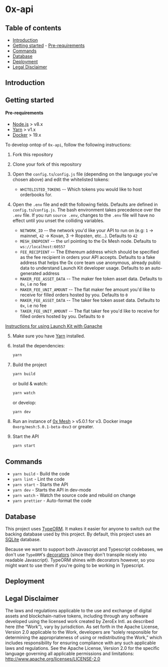 # 0x-api

## Table of contents

- [Introduction](#introduction)
- [Getting started](#getting-started)
        - [Pre-requirements](#pre-requirements)
- [Commands](#commands)
- [Database](#database)
- [Deployment](#deployment)
- [Legal Disclaimer](#legal-disclaimer)

## Introduction


## Getting started

#### Pre-requirements

-   [Node.js](https://nodejs.org/en/download/) > v8.x
-   [Yarn](https://yarnpkg.com/en/) > v1.x
-   [Docker](https://www.docker.com/products/docker-desktop) > 19.x

To develop ontop of `0x-api`, follow the following instructions:

1. Fork this repository

2. Clone your fork of this repository

3. Open the `config.ts`/`config.js` file (depending on the language you've chosen above) and edit the whitelisted tokens:

    - `WHITELISTED_TOKENS` -- Which tokens you would like to host orderbooks for.

4. Open the `.env` file and edit the following fields. Defaults are defined in `config.ts`/`config.js`. The bash environment takes precedence over the `.env` file. If you run `source .env`, changes to the `.env` file will have no effect until you unset the colliding variables.

    - `NETWORK_ID` -- the network you'd like your API to run on (e.g: `1` -> mainnet, `42` -> Kovan, 3 -> Ropsten, etc...). Defaults to `42`
    - `MESH_ENDPOINT` -- the url pointing to the 0x Mesh node. Defaults to `ws://localhost:60557`
    - `FEE_RECIPIENT` -- The Ethereum address which should be specified as the fee recipient in orders your API accepts. Defaults to a fake address that helps the 0x core team use anonymous, already public data to understand Launch Kit developer usage. Defaults to an auto-generated address
    - `MAKER_FEE_ASSET_DATA` -- The maker fee token asset data. Defaults to `0x`, i.e no fee
    - `MAKER_FEE_UNIT_AMOUNT` -- The flat maker fee amount you'd like to receive for filled orders hosted by you. Defaults to `0`
    - `MAKER_FEE_ASSET_DATA` -- The taker fee token asset data. Defaults to `0x`, i.e no fee
    - `TAKER_FEE_UNIT_AMOUNT` -- The flat taker fee you'd like to receive for filled orders hosted by you. Defaults to `0`

[Instructions for using Launch Kit with Ganache](https://hackmd.io/-rC79gYWRyG7h6M9jUf5qA)

5. Make sure you have [Yarn](https://yarnpkg.com/en/) installed.

6. Install the dependencies:

    ```sh
    yarn
    ```

7. Build the project

    ```sh
    yarn build
    ```

    or build & watch:

    ```sh
    yarn watch
    ```

    or develop:
    ```sh
    yarn dev
    ```

8. Run an instance of [0x Mesh](https://github.com/0xProject/0x-mesh) > v5.0.1 for v3. Docker image `0xorg/mesh:5.0.1-beta-0xv3` or greater.
   
9.  Start the API

    ```sh
    yarn start
    ```

## Commands

-   `yarn build` - Build the code
-   `yarn lint` - Lint the code
-   `yarn start` - Starts the API
-   `yarn dev` - Starts the API in dev-mode
-   `yarn watch` - Watch the source code and rebuild on change
-   `yarn prettier` - Auto-format the code

## Database

This project uses [TypeORM](https://github.com/typeorm/typeorm). It makes it easier for anyone to switch out the backing database used by this project. By default, this project uses an [SQLite](https://sqlite.org/docs.html) database.

Because we want to support both Javascript and Typescript codebases, we don't use `TypeORM`'s [decorators](https://github.com/typeorm/typeorm/blob/master/docs/decorator-reference.md) (since they don't transpile nicely into readable Javascript). TypeORM shines with decorators however, so you might want to use them if you're going to be working in Typescript.

## Deployment

## Legal Disclaimer

The laws and regulations applicable to the use and exchange of digital assets and blockchain-native tokens, including through any software developed using the licensed work created by ZeroEx Intl. as described here (the “Work”), vary by jurisdiction. As set forth in the Apache License, Version 2.0 applicable to the Work, developers are “solely responsible for determining the appropriateness of using or redistributing the Work,” which includes responsibility for ensuring compliance with any such applicable laws and regulations.
See the Apache License, Version 2.0 for the specific language governing all applicable permissions and limitations: http://www.apache.org/licenses/LICENSE-2.0
